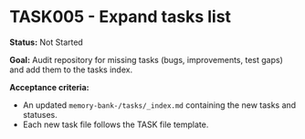 # TASK005 - Expand tasks list

**Status:** Not Started

**Goal:** Audit repository for missing tasks (bugs, improvements, test gaps) and add them to the tasks index.

**Acceptance criteria:**

- An updated `memory-bank-/tasks/_index.md` containing the new tasks and statuses.
- Each new task file follows the TASK file template.
